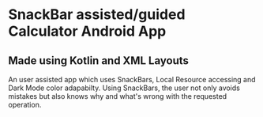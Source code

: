 # SnackBar assisted/guided Calculator Android App
## Made using Kotlin and XML Layouts
An user assisted app which uses SnackBars, Local Resource accessing and Dark Mode color adapabilty.
Using SnackBars, the user not only avoids mistakes but also knows why and what's wrong with the requested operation.
